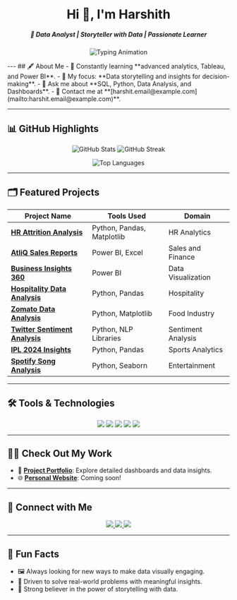 <h1 align="center">Hi 👋, I'm Harshith</h1>
<h5 align="center">🚀 Data Analyst | Storyteller with Data | Passionate Learner</h5>
<p align="center">
  <img src="https://readme-typing-svg.demolab.com?font=Fira+Code&size=24&duration=4000&pause=1000&color=3498db&center=true&width=600&lines=Identify+Problem;Gather+Data;Analyze+Data;Find+Solutions" alt="Typing Animation" />
</p>
---
## 🖋️ About Me
- 🌱 Constantly learning **advanced analytics, Tableau, and Power BI**.
- 🎯 My focus: **Data storytelling and insights for decision-making**.
- 💬 Ask me about **SQL, Python, Data Analysis, and Dashboards**.
- 📧 Contact me at **[harshit.email@example.com](mailto:harshit.email@example.com)**.

---

## 📊 GitHub Highlights

<p align="center">
  <img src="https://github-readme-stats.vercel.app/api?username=Harshith-VC&show_icons=true&theme=algolia" alt="GitHub Stats" />
  <img src="https://github-readme-streak-stats.herokuapp.com/?user=Harshith-VC&theme=algolia" alt="GitHub Streak" />
</p>

<p align="center">
  <img src="https://github-readme-stats.vercel.app/api/top-langs/?username=Harshith-VC&layout=compact&theme=algolia" alt="Top Languages" />
</p>

---

## 🗂️ Featured Projects

| **Project Name**                                                                                      | **Tools Used**             | **Domain**              |
|-------------------------------------------------------------------------------------------------------|----------------------------|-------------------------|
| [**HR Attrition Analysis**](https://github.com/Harshith-VC/HR-Attrition-Analysis)                     | Python, Pandas, Matplotlib | HR Analytics            |
| [**AtliQ Sales Reports**](https://github.com/Harshith-VC/AtliQ-Sales-Finance-Reports)                 | Power BI, Excel            | Sales and Finance       |
| [**Business Insights 360**](https://github.com/Harshith-VC/Business-Insights-360)                    | Power BI                   | Data Visualization      |
| [**Hospitality Data Analysis**](https://github.com/Harshith-VC/Hospitality-Data-Analysis---Python)   | Python, Pandas             | Hospitality             |
| [**Zomato Data Analysis**](https://github.com/Harshith-VC/Zomato-Data-Analysis)                       | Python, Matplotlib         | Food Industry           |
| [**Twitter Sentiment Analysis**](https://github.com/Harshith-VC/Twitter-sentiment-Extaction-Analysis) | Python, NLP Libraries      | Sentiment Analysis      |
| [**IPL 2024 Insights**](https://github.com/Harshith-VC/IPL-2024-Magazine-)                           | Python, Pandas             | Sports Analytics        |
| [**Spotify Song Analysis**](https://github.com/Harshith-VC/Spotify-Songs-Analysis)                   | Python, Seaborn            | Entertainment           |

---

## 🛠️ Tools & Technologies
<p align="center">
  <img src="https://img.shields.io/badge/-Python-3776AB?style=for-the-badge&logo=python&logoColor=white" />
  <img src="https://img.shields.io/badge/-SQL-CC2927?style=for-the-badge&logo=microsoft-sql-server&logoColor=white" />
  <img src="https://img.shields.io/badge/-PowerBI-F2C811?style=for-the-badge&logo=powerbi&logoColor=black" />
  <img src="https://img.shields.io/badge/-Excel-217346?style=for-the-badge&logo=microsoft-excel&logoColor=white" />
  <img src="https://img.shields.io/badge/-Tableau-E97627?style=for-the-badge&logo=tableau&logoColor=white" />
</p>

---
## 👨‍💻 Check Out My Work
- 💼 **[Project Portfolio](https://codebasics.io/portfolio/Harshith-V-C)**: Explore detailed dashboards and data insights.
- 🌐 **[Personal Website](#)**: Coming soon!

---

## 🤝 Connect with Me

<p align="center">
  <a href="https://www.linkedin.com/in/harshithvc/" target="_blank">
    <img src="https://img.shields.io/badge/LinkedIn-0077B5?style=for-the-badge&logo=linkedin&logoColor=white" />
  </a>
  <a href="https://leetcode.com/harshithacharya6/" target="_blank">
    <img src="https://img.shields.io/badge/LeetCode-FFA116?style=for-the-badge&logo=leetcode&logoColor=white" />
  </a>
  <a href="https://auth.geeksforgeeks.org/user/harshithacharya6" target="_blank">
    <img src="https://img.shields.io/badge/GeeksforGeeks-0F9D58?style=for-the-badge&logo=geeksforgeeks&logoColor=white" />
  </a>
</p>

---

## 🚀 Fun Facts
- 🖼️ Always looking for new ways to make data visually engaging.
- 🎯 Driven to solve real-world problems with meaningful insights.
- 🌟 Strong believer in the power of storytelling with data.

